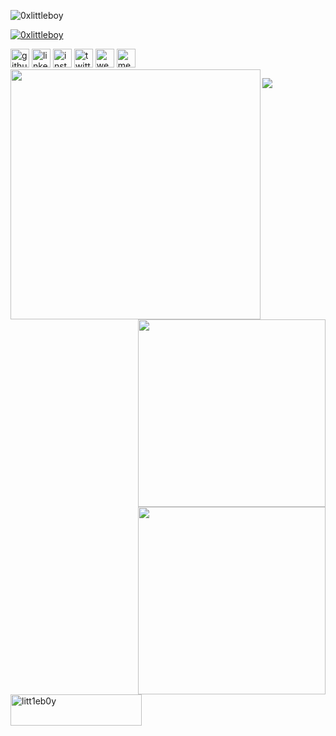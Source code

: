 <p align="left"> <img src="https://komarev.com/ghpvc/?username=0xlittleboy&label=Profile%20views&color=0e75b6&style=flat" alt="0xlittleboy" /> </p>

<p align="left"> <a href="https://twitter.com/0xlittleboy" target="blank"><img src="https://img.shields.io/twitter/follow/0xlittleboy?logo=twitter&style=for-the-badge" alt="0xlittleboy" /></a> </p>

[<img src='https://cdn.jsdelivr.net/npm/simple-icons@3.0.1/icons/github.svg' alt='github' height='30'>](https://github.com/0xlittleboy)  [<img src='https://cdn.jsdelivr.net/npm/simple-icons@3.0.1/icons/linkedin.svg' alt='linkedin' height='30'>](https://www.linkedin.com/in/0xlittleboy/)  [<img src='https://cdn.jsdelivr.net/npm/simple-icons@3.0.1/icons/instagram.svg' alt='instagram' height='30'>](https://www.instagram.com/0xlittleboy/)  [<img src='https://cdn.jsdelivr.net/npm/simple-icons@3.0.1/icons/twitter.svg' alt='twitter' height='30'>](https://twitter.com/0xlittleboy)  [<img src='https://cdn.jsdelivr.net/npm/simple-icons@3.0.1/icons/icloud.svg' alt='website' height='30'>](https://0xlittleboy.github.io)  [<img src='https://cdn.jsdelivr.net/npm/simple-icons@3.0.1/icons/medium.svg' alt='medium' height='30'>](https://0xlittleboy.medium.com) 
<img align="left" src="https://metrics.lecoq.io/0xlittleboy" width="400" >

<img align="right" src="https://github-readme-stats.vercel.app/api?username=0xlittleboy&show_icons=true&theme=dark" width="300" >

<img align="right" src="https://github-readme-streak-stats.herokuapp.com/?user=0xlittleboy&theme=radical" width="300" >

<img src="https://activity-graph.herokuapp.com/graph?username=0xlittleboy&bg_color=1d2a3a&color=5BCDEC&line=5BCDEC&point=FFFFFF&hide_border=true" >


<p><a href="https://www.buymeacoffee.com/litt1eb0y"> <img align="left" src="https://cdn.buymeacoffee.com/buttons/v2/default-black.png" height="50" width="210" alt="litt1eb0y" /></a></p><br><br>
